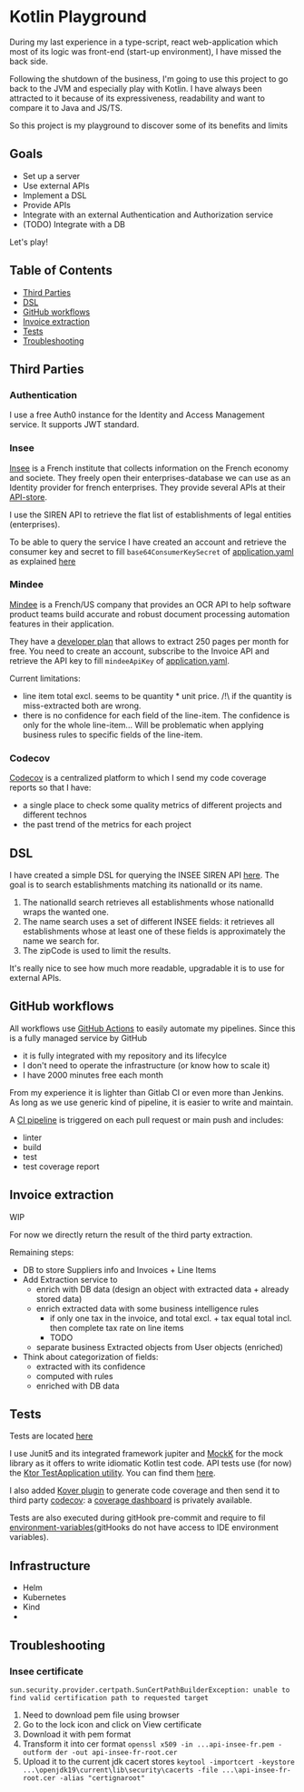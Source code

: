 # Kotlin Playground

During my last experience in a type-script, react web-application which most of its logic was front-end (start-up environment),
I have missed the back side.

Following the shutdown of the business, I'm going to use this project to go back to the JVM and especially play with Kotlin.
I have always been attracted to it because of its expressiveness, readability and want to compare it to Java and JS/TS.

So this project is my playground to discover some of its benefits and limits

## Goals

* Set up a server
* Use external APIs
* Implement a DSL
* Provide APIs 
* Integrate with an external Authentication and Authorization service
* (TODO) Integrate with a DB

Let's play!

## Table of Contents

- [Third Parties](#Third-Parties)
- [DSL](#DSL)
- [GitHub workflows](#GitHub-workflows)
- [Invoice extraction](#Invoice-Extraction)
- [Tests](#Tests)
- [Troubleshooting](#Troubleshooting)


## Third Parties

### Authentication 

I use a free Auth0 instance for the Identity and Access Management service. It supports JWT standard.

### Insee

[Insee](https://www.insee.fr/en/accueil) is a French institute that collects information on the French economy and societe.
They freely open their enterprises-database we can use as an Identity provider for french enterprises.
They provide several APIs at their [API-store](https://api.insee.fr/catalogue/).

I use the SIREN API to retrieve the flat list of establishments of legal entities (enterprises).

To be able to query the service I have created an account and retrieve the consumer key and secret to fill `base64ConsumerKeySecret` of [application.yaml](app/src/main/resources/application.yaml) as explained [here](https://api.insee.fr/catalogue/site/themes/wso2/subthemes/insee/pages/help.jag)

### Mindee

[Mindee](https://developers.mindee.com/docs/java-ocr-sdk) is  a French/US company that provides an OCR API to help software product teams build accurate and robust document processing automation features in their application.

They have a [developer plan](https://mindee.com/pricing) that allows to extract 250 pages per month for free. You need to create an account, subscribe to the Invoice API and retrieve the API key to fill `mindeeApiKey` of [application.yaml](app/src/main/resources/application.yaml).

Current limitations:
* line item total excl. seems to be quantity * unit price. /!\ if the quantity is miss-extracted both are wrong.
* there is no confidence for each field of the line-item. The confidence is only for the whole line-item... Will be problematic when applying business rules to specific fields of the line-item.

### Codecov

[Codecov](https://about.codecov.io) is a centralized platform to which I send my code coverage reports so that I have:
* a single place to check some quality metrics of different projects and different technos
* the past trend of the metrics for each project

## DSL
I have created a simple DSL for querying the INSEE SIREN API [here](app/src/main/kotlin/com/fabien/organisationIdentity/insee/InseeQueryDsl.kt).
The goal is to search establishments matching its nationalId or its name.
1. The nationalId search retrieves all establishments whose nationalId wraps the wanted one.
2. The name search uses a set of different INSEE fields: it retrieves all establishments whose at least one of these fields is approximately the name we search for.
3. The zipCode is used to limit the results.

It's really nice to see how much more readable, upgradable it is to use for external APIs.

## GitHub workflows
All workflows use [GitHub Actions](https://github.com/features/actions)  to easily automate my pipelines.
Since this is a fully managed service by GitHub
* it is fully integrated with my repository and its lifecylce
* I don't need to operate the infrastructure (or know how to scale it)
* I have 2000 minutes free each month

From my experience it is lighter than Gitlab CI or even more than Jenkins. 
As long as we use generic kind of pipeline, it is easier to write and maintain.

A [CI pipeline](.github/workflows/ci.yml) is triggered on each pull request or main push and includes:
* linter
* build
* test
* test coverage report


## Invoice extraction
WIP

For now we directly return the result of the third party extraction.

Remaining steps:
* DB to store Suppliers info and Invoices + Line Items
* Add Extraction service to 
  * enrich with DB data (design an object with extracted data + already stored data)
  * enrich extracted data with some business intelligence rules
    * if only one tax in the invoice, and total excl. + tax equal total incl. then complete tax rate on line items
    * TODO
  * separate business Extracted objects from User objects (enriched)
* Think about categorization of fields:
  * extracted with its confidence
  * computed with rules
  * enriched with DB data
  

## Tests
Tests are located [here](app/src/test/kotlin/com/fabien)

I use Junit5 and its integrated framework jupiter  and [MockK](https://mockk.io/) for the mock library as it offers to write idiomatic Kotlin test code.
API tests use (for now) the [Ktor TestApplication utility](https://ktor.io/docs/testing.html#overview). You can find them [here](app/src/test/kotlin/com/fabien/organisationIdentity/insee/OrganizationIdentityTest.kt).

I also added [Kover plugin](https://github.com/Kotlin/kotlinx-kover) to generate code coverage and then send it to third party [codecov](#Codecov): a [coverage dashboard](https://app.codecov.io/github/Fabien-R/kotlin-playground) is privately available.

Tests are also executed during gitHook pre-commit and require to fil [environment-variables](.githooks/environment-variables)(gitHooks do not have access to IDE environment variables).

## Infrastructure
* Helm
* Kubernetes
* Kind
* 

## Troubleshooting

### Insee certificate
```
sun.security.provider.certpath.SunCertPathBuilderException: unable to find valid certification path to requested target
```
1. Need to download pem file using browser
2. Go to the lock icon and click on View certificate
3. Download it with pem format
4. Transform it into cer format ```openssl x509 -in ...api-insee-fr.pem -outform der -out api-insee-fr-root.cer```
5. Upload it to the current jdk cacert stores ```keytool -importcert -keystore ...\openjdk19\current\lib\security\cacerts -file ...\api-insee-fr-root.cer -alias "certignaroot"```